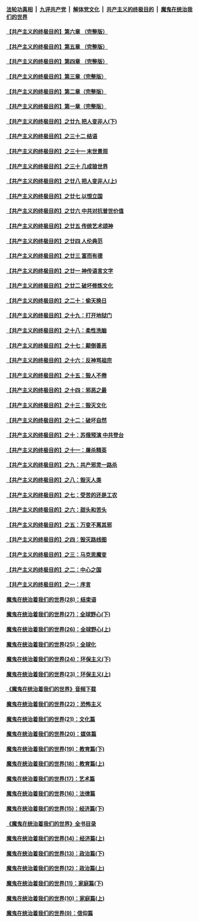 

####  [法轮功真相](../../../../basic/blob/master/README.md?t=05281531) &nbsp;|&nbsp; [九评共产党](../../../../9ping.md/blob/master/README.md?t=05281531) &nbsp;|&nbsp; [解体党文化](../../../../jtdwh.md/blob/master/README.md?t=05281531)  &nbsp;|&nbsp; [共产主义的终极目的](../../../../gczydzjmd.md/blob/master/README.md?t=05281531) &nbsp;|&nbsp; [魔鬼在统治我们的世界](../../../../mgztzwmdsj.md/blob/master/README.md?t=05281531) 

#### [【共产主义的终极目的】第六章 （完整版）](../pages/nsc422/n11428913.md?t=05281531) 

#### [【共产主义的终极目的】第五章 （完整版）](../pages/nsc422/n11428912.md?t=05281531) 

#### [【共产主义的终极目的】第四章 （完整版）](../pages/nsc422/n11428907.md?t=05281531) 

#### [【共产主义的终极目的】第三章（完整版）](../pages/nsc422/n11428848.md?t=05281531) 

#### [【共产主义的终极目的】第二章（完整版）](../pages/nsc422/n11428831.md?t=05281531) 

#### [【共产主义的终极目的】第一章（完整版）](../pages/nsc422/n11417651.md?t=05281531) 

#### [【共产主义的终极目的】之廿九 把人变非人(下)](../pages/nsc422/n11344140.md?t=05281531) 

#### [【共产主义的终极目的】之三十二 结语](../pages/nsc422/n11360535.md?t=05281531) 

#### [【共产主义的终极目的】之三十一 末世景观](../pages/nsc422/n11351129.md?t=05281531) 

#### [【共产主义的终极目的】之三十 几成狼世界](../pages/nsc422/n11348280.md?t=05281531) 

#### [【共产主义的终极目的】之廿八 把人变非人(上)](../pages/nsc422/n11340492.md?t=05281531) 

#### [【共产主义的终极目的】之廿七 以恨立国](../pages/nsc422/n11336944.md?t=05281531) 

#### [【共产主义的终极目的】之廿六 中共对抗普世价值](../pages/nsc422/n11324785.md?t=05281531) 

#### [【共产主义的终极目的】之廿五 传统艺术颂神](../pages/nsc422/n11296396.md?t=05281531) 

#### [【共产主义的终极目的】之廿四 人伦典范](../pages/nsc422/n11296397.md?t=05281531) 

#### [【共产主义的终极目的】之廿三 富而有德](../pages/nsc422/n11283598.md?t=05281531) 

#### [【共产主义的终极目的】之廿一 神传语言文字](../pages/nsc422/n11263265.md?t=05281531) 

#### [【共产主义的终极目的】之廿二 破坏修炼文化](../pages/nsc422/n11245728.md?t=05281531) 

#### [【共产主义的终极目的】之二十：偷天换日](../pages/nsc422/n11238846.md?t=05281531) 

#### [【共产主义的终极目的】之十九：打开地狱门](../pages/nsc422/n11206376.md?t=05281531) 

#### [【共产主义的终极目的】之十八：柔性洗脑](../pages/nsc422/n11199994.md?t=05281531) 

#### [【共产主义的终极目的】之十七：颠倒善恶](../pages/nsc422/n11179782.md?t=05281531) 

#### [【共产主义的终极目的】之十六：反神骂祖宗](../pages/nsc422/n11166798.md?t=05281531) 

#### [【共产主义的终极目的】之十五：毁人不倦](../pages/nsc422/n11166792.md?t=05281531) 

#### [【共产主义的终极目的】之十四：邪恶之最](../pages/nsc422/n11150249.md?t=05281531) 

#### [【共产主义的终极目的】之十三：毁灭文化](../pages/nsc422/n11135227.md?t=05281531) 

#### [【共产主义的终极目的】之十二：破坏自然](../pages/nsc422/n11135214.md?t=05281531) 

#### [【共产主义的终极目的】之十：苏俄预演 中共登台](../pages/nsc422/n11118424.md?t=05281531) 

#### [【共产主义的终极目的】之十一：屠杀精英](../pages/nsc422/n11118442.md?t=05281531) 

#### [【共产主义的终极目的】之九：共产邪灵一路杀](../pages/nsc422/n11114139.md?t=05281531) 

#### [【共产主义的终极目的】之八：毁灭人类](../pages/nsc422/n11108503.md?t=05281531) 

#### [【共产主义的终极目的】之七：受苦的还是工农](../pages/nsc422/n11101809.md?t=05281531) 

#### [【共产主义的终极目的】之六：甜头和苦头](../pages/nsc422/n11096971.md?t=05281531) 

#### [【共产主义的终极目的】之五：万变不离其邪](../pages/nsc422/n11091285.md?t=05281531) 

#### [【共产主义的终极目的】之四：毁灭路线图](../pages/nsc422/n11086284.md?t=05281531) 

#### [【共产主义的终极目的】之三：马克思魔变](../pages/nsc422/n11061941.md?t=05281531) 

#### [【共产主义的终极目的】之二：中心之国](../pages/nsc422/n11047728.md?t=05281531) 

#### [【共产主义的终极目的】之一：序言](../pages/nsc422/n11086077.md?t=05281531) 

#### [魔鬼在统治着我们的世界(28)：结束语](../pages/nsc422/n10936246.md?t=05281531) 

#### [魔鬼在统治着我们的世界(27)：全球野心(下)](../pages/nsc422/n10928319.md?t=05281531) 

#### [魔鬼在统治着我们的世界(26)：全球野心(上)](../pages/nsc422/n10900318.md?t=05281531) 

#### [魔鬼在统治着我们的世界(25)：全球化](../pages/nsc422/n10788205.md?t=05281531) 

#### [魔鬼在统治着我们的世界(24)：环保主义(下)](../pages/nsc422/n10695307.md?t=05281531) 

#### [魔鬼在统治着我们的世界(23)：环保主义(上)](../pages/nsc422/n10688613.md?t=05281531) 

#### [《魔鬼在统治着我们的世界》音频下载](../pages/nsc422/n10635553.md?t=05281531) 

#### [魔鬼在统治着我们的世界(22)：恐怖主义](../pages/nsc422/n10614727.md?t=05281531) 

#### [魔鬼在统治着我们的世界(21)：文化篇](../pages/nsc422/n10597706.md?t=05281531) 

#### [魔鬼在统治着我们的世界(20)：媒体篇](../pages/nsc422/n10586579.md?t=05281531) 

#### [魔鬼在统治着我们的世界(19)：教育篇(下)](../pages/nsc422/n10564808.md?t=05281531) 

#### [魔鬼在统治着我们的世界(18)：教育篇(上)](../pages/nsc422/n10526970.md?t=05281531) 

#### [魔鬼在统治着我们的世界(17)：艺术篇](../pages/nsc422/n10499093.md?t=05281531) 

#### [魔鬼在统治着我们的世界(16)：法律篇](../pages/nsc422/n10485969.md?t=05281531) 

#### [魔鬼在统治着我们的世界(15)：经济篇(下)](../pages/nsc422/n10469975.md?t=05281531) 

#### [《魔鬼在统治着我们的世界》全书目录](../pages/nsc422/n10464261.md?t=05281531) 

#### [魔鬼在统治着我们的世界(14)：经济篇(上)](../pages/nsc422/n10457370.md?t=05281531) 

#### [魔鬼在统治着我们的世界(13)：政治篇(下)](../pages/nsc422/n10448270.md?t=05281531) 

#### [魔鬼在统治着我们的世界(12)：政治篇(上)](../pages/nsc422/n10444576.md?t=05281531) 

#### [魔鬼在统治着我们的世界(11)：家庭篇(下)](../pages/nsc422/n10440961.md?t=05281531) 

#### [魔鬼在统治着我们的世界(10)：家庭篇(上)](../pages/nsc422/n10435448.md?t=05281531) 

#### [魔鬼在统治着我们的世界(9)：信仰篇](../pages/nsc422/n10432159.md?t=05281531) 


